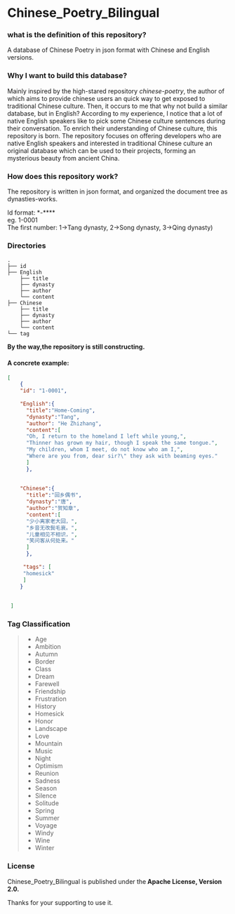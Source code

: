 # Chinese_Poetry_Bilingual
### what is the definition of this repository?
A database of Chinese Poetry in json format
 with Chinese and English versions.


### Why I want to build this database?
Mainly inspired by the high-stared repository
 <i>chinese-poetry</i>, the author of which aims 
 to provide chinese users an quick way to get 
 exposed to traditional Chinese culture. 
 Then, it occurs to me that why not build a similar 
 database, but in English? According to my experience, I notice that
 a lot of native English speakers like to pick some Chinese culture sentences
 during their conversation. To enrich their understanding of Chinese culture,
 this repository is born.
 The repository focuses 
 on offering developers who are native English speakers and 
 interested in traditional Chinese culture an original database 
 which can be used to their projects, forming an mysterious beauty from 
 ancient China. 



### How does this repository work?
The repository is written in json format, and organized the
document tree as dynasties-works. 

Id format: \*\-****  
    eg. 1-0001  
The first number: 1->Tang dynasty, 2->Song dynasty, 3->Qing dynasty)

### Directories
```
.
├── id
├── English
    ├── title
    ├── dynasty
    ├── author
    └── content
├── Chinese
    ├── title
    ├── dynasty
    ├── author
    └── content
└── tag
```

<b>By the way,the repository is still constructing.</b>

#### A concrete example:
```json
[
    {
    "id": "1-0001",
    
    "English":{
      "title":"Home-Coming",
      "dynasty":"Tang",
      "author": "He Zhizhang",
      "content":[
      "Oh, I return to the homeland I left while young,",
      "Thinner has grown my hair, though I speak the same tongue.",
      "My children, whom I meet, do not know who am I,",
      "Where are you from, dear sir?\" they ask with beaming eyes."
      ]
      },
      
      
    "Chinese":{
      "title":"回乡偶书",
      "dynasty":"唐",
      "author":"贺知章",
      "content":[
      "少小离家老大回，",
      "乡音无改鬓毛衰。",
      "儿童相见不相识，",
      "笑问客从何处来。"
      ]
      },
      
     "tags": [
     "homesick"
     ]
    }
     
    
 ]


```
### Tag Classification
> 
>    - Age 
>    - Ambition
>    - Autumn
>    - Border
>    - Class
>    - Dream
>    - Farewell
>    - Friendship
>    - Frustration
>    - History
>    - Homesick
>    - Honor
>    - Landscape
>    - Love
>    - Mountain
>    - Music
>    - Night
>    - Optimism
>    - Reunion
>    - Sadness
>    - Season
>    - Silence
>    - Solitude
>    - Spring
>    - Summer
>    - Voyage
>    - Windy
>    - Wine
>    - Winter
### License

Chinese_Poetry_Bilingual is published under the<b> 
Apache License, Version 2.0.</b>

Thanks for your supporting to use it. 

